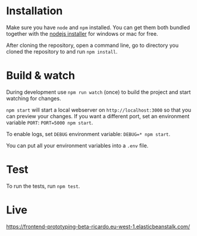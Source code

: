 # Installation

Make sure you have `node` and `npm` installed.
You can get them both bundled together with the [nodejs installer](https://nodejs.org/en/) for windows or mac for free.

After cloning the repository, open a command line, go to directory you cloned the repository to and run `npm install`.

# Build & watch

During development use `npm run watch` (once) to build the project and start watching for changes.

`npm start` will start a local webserver on `http://localhost:3000` so that you can preview your changes.
If you want a different port, set an environment variable `PORT`: `PORT=5000 npm start`.

To enable logs, set `DEBUG` environment variable: `DEBUG=* npm start`.

You can put all your environment variables into a `.env` file.

# Test

To run the tests, run `npm test`.

# Live
https://frontend-prototyping-beta-ricardo.eu-west-1.elasticbeanstalk.com/
